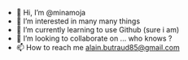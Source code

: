 - 👋 Hi, I’m @minamoja
- 👀 I’m interested in many many things
- 🌱 I’m currently learning to use Github (sure i am)
- 💞️ I’m looking to collaborate on ... who knows ?
- 📫 How to reach me alain.butraud85@gmail.com

<!---
minamoja/minamoja is a ✨ special ✨ repository because its `README.md` (this file) appears on your GitHub profile.
You can click the Preview link to take a look at your changes.
--->
